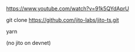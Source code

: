 https://www.youtube.com/watch?v=91k5QYdAprU

git clone https://github.com/jito-labs/jito-ts.git

yarn

(no jito on devnet)